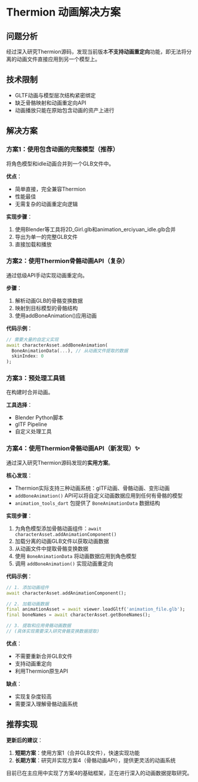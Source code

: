# Thermion 动画解决方案

## 问题分析
经过深入研究Thermion源码，发现当前版本**不支持动画重定向**功能，即无法将分离的动画文件直接应用到另一个模型上。

## 技术限制
- GLTF动画与模型层次结构紧密绑定
- 缺乏骨骼映射和动画重定向API
- 动画播放只能在原始包含动画的资产上进行

## 解决方案

### 方案1：使用包含动画的完整模型（推荐）
将角色模型和idle动画合并到一个GLB文件中。

**优点**：
- 简单直接，完全兼容Thermion
- 性能最佳
- 无需复杂的动画重定向逻辑

**实现步骤**：
1. 使用Blender等工具将2D_Girl.glb和animation_erciyuan_idle.glb合并
2. 导出为单一的完整GLB文件
3. 直接加载和播放

### 方案2：使用Thermion骨骼动画API（复杂）
通过低级API手动实现动画重定向。

**步骤**：
1. 解析动画GLB的骨骼变换数据
2. 映射到目标模型的骨骼结构
3. 使用addBoneAnimation()应用动画

**代码示例**：
```dart
// 需要大量的自定义实现
await characterAsset.addBoneAnimation(
  BoneAnimationData(...), // 从动画文件提取的数据
  skinIndex: 0
);
```

### 方案3：预处理工具链
在构建时合并动画。

**工具选择**：
- Blender Python脚本
- glTF Pipeline
- 自定义处理工具

### 方案4：使用Thermion骨骼动画API（新发现）✨
通过深入研究Thermion源码发现的**实用方案**。

**核心发现**：
- Thermion实际支持三种动画系统：glTF动画、骨骼动画、变形动画
- `addBoneAnimation()` API可以将自定义动画数据应用到任何有骨骼的模型
- `animation_tools_dart` 包提供了 `BoneAnimationData` 数据结构

**实现步骤**：
1. 为角色模型添加骨骼动画组件：`await characterAsset.addAnimationComponent()`
2. 加载分离的动画GLB文件以获取动画数据
3. 从动画文件中提取骨骼变换数据
4. 使用 `BoneAnimationData` 将动画数据应用到角色模型
5. 调用 `addBoneAnimation()` 实现动画重定向

**代码示例**：
```dart
// 1. 添加动画组件
await characterAsset.addAnimationComponent();

// 2. 加载动画数据
final animationAsset = await viewer.loadGltf('animation_file.glb');
final boneNames = await characterAsset.getBoneNames();

// 3. 提取和应用骨骼动画数据
// (具体实现需要深入研究骨骼变换数据提取)
```

**优点**：
- 不需要重新合并GLB文件
- 支持动画重定向
- 利用Thermion原生API

**缺点**：
- 实现复杂度较高
- 需要深入理解骨骼动画系统

## 推荐实现

**更新后的建议**：
1. **短期方案**：使用方案1（合并GLB文件），快速实现功能
2. **长期方案**：研究并实现方案4（骨骼动画API），提供更灵活的动画系统

目前已在主应用中实现了方案4的基础框架，正在进行深入的动画数据提取研究。